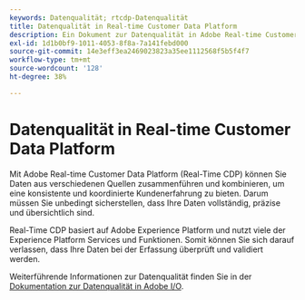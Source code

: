 ```yaml
---
keywords: Datenqualität; rtcdp-Datenqualität
title: Datenqualität in Real-time Customer Data Platform
description: Ein Dokument zur Datenqualität in Adobe Real-time Customer Data Platform
exl-id: 1d1b0bf9-1011-4053-8f8a-7a141febd000
source-git-commit: 14e3eff3ea2469023823a35ee1112568f5b5f4f7
workflow-type: tm+mt
source-wordcount: '128'
ht-degree: 38%

---
```


# Datenqualität in Real-time Customer Data Platform

Mit Adobe Real-time Customer Data Platform (Real-Time CDP) können Sie Daten aus verschiedenen Quellen zusammenführen und kombinieren, um eine konsistente und koordinierte Kundenerfahrung zu bieten. Darum müssen Sie unbedingt sicherstellen, dass Ihre Daten vollständig, präzise und übersichtlich sind.

Real-Time CDP basiert auf Adobe Experience Platform und nutzt viele der Experience Platform Services und Funktionen. Somit können Sie sich darauf verlassen, dass Ihre Daten bei der Erfassung überprüft und validiert werden.

Weiterführende Informationen zur Datenqualität finden Sie in der [Dokumentation zur Datenqualität in Adobe I/O](../../ingestion/quality/overview.md).
